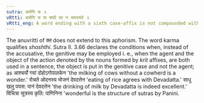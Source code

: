 ```yaml
---
sutra: कर्मणि च ॥
vRtti: कर्मणि च या षष्ठी सा न समस्यते ॥
vRtti_eng: A word ending with a sixth case-affix is not compounded with another, when the force of the genitive case is that of the accusative. 
---
```

The anuvritti of क्त does not extend to this aphorism. The word karma qualifies _shashthi_. Sutra II. 3.66 declares the conditions when, instead of the accusative, the genitive may be employed i. e., when the agent and the object of the action denoted by the nouns formed by _krit_ affixes, are both used in a sentence, the object is put in the genitive case and not the agent; as आश्चर्यो गवां दोहोऽगोपालकेन 'the milking of cows without a cowherd is a wonder.' रोचते ओदनस्य भोजनं देवदत्तेन  'eating of rice agrees with Devadatta.' साधु खलु पयस: पानं देवदत्तेन 'the drinking of milk by Devadatta is indeed excellent.' विचित्रा सूत्रस्य कृति: पाणिनिना 'wonderful is the structure of sutras by Panini. 
